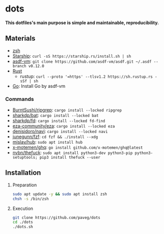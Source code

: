# dots

**This dotfiles's main purpose is simple and maintainable, reproducibility.**

## Materials

- [zsh](https://www.zsh.org/)
- [Starship](https://starship.rs/): `curl -sS https://starship.rs/install.sh | sh`
- [asdf-vm](https://asdf-vm.com/): `git clone https://github.com/asdf-vm/asdf.git ~/.asdf --branch v0.12.0`
- [Rust](https://www.rust-lang.org/)
  - rustup: `curl --proto '=https' --tlsv1.2 https://sh.rustup.rs -sSf | sh`
- [Go](https://go.dev/): Install Go by asdf-vm

### Commands

- [BurntSushi/ripgrep](https://github.com/BurntSushi/ripgrep): `cargo install --locked ripgrep`
- [sharkdp/bat](https://github.com/sharkdp/bat): `cargo install --locked bat`
- [sharkdp/fd](https://github.com/sharkdp/fd): `cargo install --locked fd-find`
- [eza-community/eza](https://github.com/eza-community/eza): `cargo install --locked eza`
- [denisidoro/navi](https://github.com/denisidoro/navi): `cargo install --locked navi`
- [junegunn/fzf](https://github.com/junegunn/fzf): `cd fzf && ./install --xdg`
- [mislav/hub](https://github.com/mislav/hub): `sudo apt install hub`
- [x-motemen/ghq](https://github.com/x-motemen/ghq): `go install github.com/x-motemen/ghq@latest`
- [nvbn/thefuck](https://github.com/nvbn/thefuck): `sudo apt install python3-dev python3-pip python3-setuptools; pip3 install thefuck --user`

## Installation

1. Preparation

   ```bash
   sudo apt update -y && sudo apt install zsh
   chsh -s /bin/zsh
   ```

2. Execution

   ```bash
   git clone https://github.com/paveg/dots
   cd ./dots
   ./dots.sh
   ```
